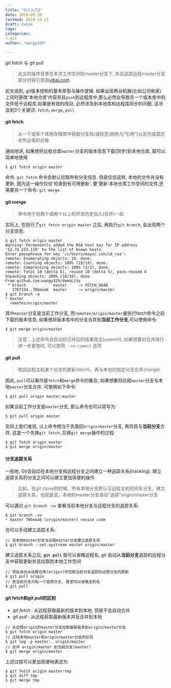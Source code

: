 ```yaml
---
title: "Git入门2"
date: 2018-09-20
lastmod: 2019-10-21
draft: false
tags:
categories:
- git
author: "wangy325"

---
```


git fetch 与 git pull

<!--more-->

> 此文的操作背景在本次工作空间的master分支下, 并且追踪远程master分支
> 部分内容引用自[yibai.com](https://www.yiibai.com/git/git_pull.html)

前文说到, git版本控制的基本原型与操作逻辑. 如果出现两台机器(比如公司和家)上同时更改'本地仓库'内容并且`push`到远程库中,那么必然会导致另一个版本库中的文件低于远程库,如果是有效的改动, 必然涉及到本地库和远程库同步的问题, 这涉及到3个关键词: `fetch`, `merge`, `pull`

#### git fetch

> 从一个或多个其他存储库中获取分支和/或标签(统称为“引用”)以及完成其历史所必需的对象

通俗地讲, 如果想将远程仓库`master`分支的版本信息下载(同步)到本地仓库, 就可以简单地使用

```
$ git fetch origin master
```

命令. `git fetch` 命令会默认拉取所有分支信息. 但是仅仅这样, 本地的文件并没有更新, 因为这一操作仅仅'检查到有可用更新', 要'更新'本地仓库工作空间的文件,还需要另一个命令: `git merge`

#### git merge

> 命令用于将两个或两个以上的开发历史加入(合并)一起

实际上, 在执行了`git fetch origin master` 之后, 再执行`git branch`, 会出现两个分支信息:

```git
$ git fetch origin master
Warning: Permanently added the RSA host key for IP address '52.74.223.119' to the list of known hosts.
Enter passphrase for key '/c/Users/mayn/.ssh/id_rsa':
remote: Enumerating objects: 19, done.
remote: Counting objects: 100% (19/19), done.
remote: Compressing objects: 100% (3/3), done.
remote: Total 10 (delta 5), reused 10 (delta 5), pack-reused 0
Unpacking objects: 100% (10/10), done.
From github.com:wangy325/demoLite
 * branch            master     -> FETCH_HEAD
   276f33d..78beaa6  master     -> origin/master
$ git branch -a
* master
  remotes/origin/master
```

其中`master`分支是当前工作分支, 而`remotes/origin/master`是执行fetch命令之后下载的版本信息. 如果想将版本库中的分支合并到**当前工作分支**,可以使用命令:

```git
$ git merge origin/master
```

> 注意：上述命令会自动将合并后的结果提交(commit), 如果想要对合并进行进一步更改时, 可以使用 `--no-commit` 选项

#### git pull

> 取回远程主机某个分支的更新(fetch)，再与本地的指定分支合并(merge)

因此, `pull`可以看作是`fetch`和`merge`命令的集合, 如果想要将远程`master`分支与本地`master`分支合并, 可使用如下命令:

```
$ git pull origin master:master
```

如果当前工作分支是`master`分支, 那么命令也可以简写为:

```
$ git pull origin master
```

实际上我们发现, 以上命令相当于先取回`origin/master`分支, 再将其与**当前分支**合并, 这是一个先做`git fetch`, 后做`git merge`操作的过程:

```
$ git fetch origin master
$ git merge origin/master
```

#### 分支追踪关系

一般地, Git会自动在本地分支和远程分支之间建立一种追踪关系(tracking). 建立追踪关系的分支之间可以建立更加简便的操作.

> 比如，在git clone的时候，所有本地分支默认与远程主机的同名分支，建立追踪关系，也就是说，本地的master分支自动”追踪”origin/master分支

可以通过 `git branch -vv` 查看当前本地分支与远程分支的追踪关系:

```
$ git branch -vv
* master 78beaa6 [origin/master] revise code
```

也可以手动建立追踪关系:

```
// 将本地master分支与远程master分支建立追踪关系
$ git branch --set-upstream master origin/master
```

建立追踪关系之后, **`git pull`** 就可以省略远程名, git 自动从**当前分支**追踪的远程分支中获取更新并且拉取到本地工作空间

```
// 现在自动从远程仓库(origin)中拉取当前分支追踪的远程分支的更新
$ git pull origin
// 若当前分支只有一个追踪分支, 甚至可以省略主机名
$ git pull
```

#### git fetch和git pull的区别

- *git fetch* : 从远程获取最新的版本到本地, 但是不会自动合并
- *git pull* : 从远程获取最新版本并且合并到本地

```git
// 从远程origin的master分支拉取最新版本到origin/master分支
$ git fetch origin master
// 比较本地master和origin/master分支的区别
$ git log -p master.. origin/master
// 合并 origin/master 到当前分支(master)
$ git merge origin/master
```

上述过程可以更加简便地表述为

```git
$ git fetch origin master:tmp
$ git diff tmp
$ git merge tmp
```
